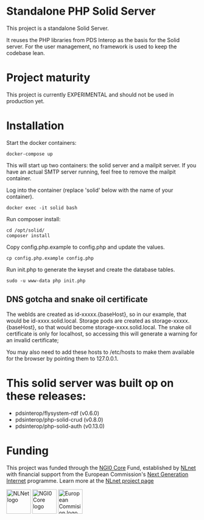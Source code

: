 # Standalone PHP Solid Server

This project is a standalone Solid Server.

It reuses the PHP libraries from PDS Interop as the basis for the Solid server.
For the user management, no framework is used to keep the codebase lean.

# Project maturity

This project is currently EXPERIMENTAL and should not be used in production yet.

# Installation

Start the docker containers:
```
docker-compose up
```
This will start up two containers: the solid server and a mailpit server. If you have an actual SMTP server running, feel free to remove the mailpit container.

Log into the container (replace 'solid' below with the name of your container). 
```
docker exec -it solid bash
```

Run composer install:
```
cd /opt/solid/
composer install
```

Copy config.php.example to config.php and update the values.
```
cp config.php.example config.php
```

Run init.php to generate the keyset and create the database tables.
```
sudo -u www-data php init.php
```

## DNS gotcha and snake oil certificate

The webIds are created as id-xxxxx.{baseHost}, so in our example, that would be id-xxxx.solid.local.
Storage pods are created as storage-xxxxx.{baseHost}, so that would become storage-xxxx.solid.local.
The snake oil certificate is only for localhost, so accessing this will generate a warning for an invalid certificate; 

You may also need to add these hosts to /etc/hosts to make them available for the browser by pointing them to 127.0.0.1.

# This solid server was built op on these releases:
- pdsinterop/flysystem-rdf (v0.6.0)
- pdsinterop/php-solid-crud (v0.8.0)
- pdsinterop/php-solid-auth (v0.13.0)

# Funding

<p>
  This project was funded through the <a href="https://nlnet.nl/core">NGI0 Core</a> Fund, established by <a href="https://nlnet.nl">NLnet</a> with financial support from the European Commission's <a href="https://ngi.eu">Next Generation Internet</a> programme. 
  Learn more at the <a href="https://nlnet.nl/project/Solid-NC/">NLnet project page</a>
</p>
<p>
  <a href="https://nlnet.nl"><img height="64" alt="NLNet logo" src="https://nlnet.nl/logo/banner.svg"></a>
  <a href="https://nlnet.nl/core"><img height="64" alt="NGI0 Core logo" src="https://nlnet.nl/image/logos/NGI0Core_tag.svg"></a>
  <a href="https://ec.europa.eu/"><img height="64" alt="European Commision logo" src="https://nlnet.nl/image/logos/EC.svg"></a>
</p>
